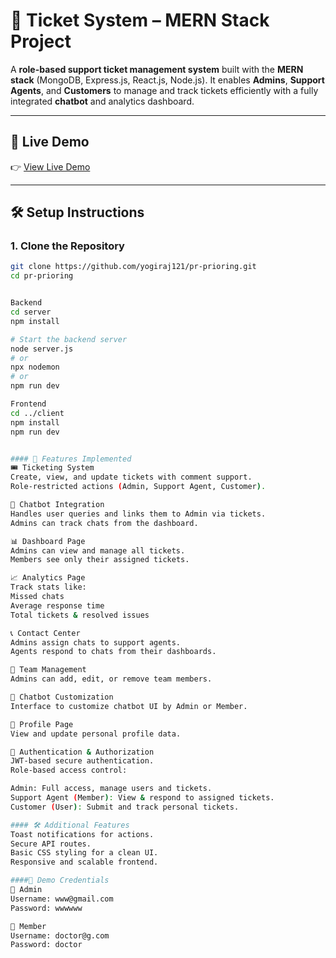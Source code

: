 # 🎫 Ticket System – MERN Stack Project

A **role-based support ticket management system** built with the **MERN stack** (MongoDB, Express.js, React.js, Node.js). It enables **Admins**, **Support Agents**, and **Customers** to manage and track tickets efficiently with a fully integrated **chatbot** and analytics dashboard.

---

## 🔗 Live Demo

👉 [View Live Demo](https://pr-prioring-97bx.vercel.app/)

---

## 🛠 Setup Instructions

### 1. Clone the Repository
```bash
git clone https://github.com/yogiraj121/pr-prioring.git
cd pr-prioring


Backend
cd server
npm install

# Start the backend server
node server.js
# or
npx nodemon
# or
npm run dev

Frontend
cd ../client
npm install
npm run dev


#### 🚀 Features Implemented
🎟 Ticketing System
Create, view, and update tickets with comment support.
Role-restricted actions (Admin, Support Agent, Customer).

🤖 Chatbot Integration
Handles user queries and links them to Admin via tickets.
Admins can track chats from the dashboard.

📊 Dashboard Page
Admins can view and manage all tickets.
Members see only their assigned tickets.

📈 Analytics Page
Track stats like:
Missed chats
Average response time
Total tickets & resolved issues

📞 Contact Center
Admins assign chats to support agents.
Agents respond to chats from their dashboards.

👥 Team Management
Admins can add, edit, or remove team members.

🎨 Chatbot Customization
Interface to customize chatbot UI by Admin or Member.

👤 Profile Page
View and update personal profile data.

🔐 Authentication & Authorization
JWT-based secure authentication.
Role-based access control:

Admin: Full access, manage users and tickets.
Support Agent (Member): View & respond to assigned tickets.
Customer (User): Submit and track personal tickets.

#### 🛠 Additional Features
Toast notifications for actions.
Secure API routes.
Basic CSS styling for a clean UI.
Responsive and scalable frontend.

####👥 Demo Credentials
🔸 Admin
Username: www@gmail.com
Password: wwwwww

🔸 Member
Username: doctor@g.com
Password: doctor


